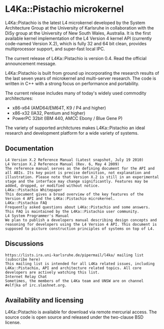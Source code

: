 # L4Ka::Pistachio microkernel

L4Ka::Pistachio is the latest L4 microkernel developed by the System Architecture Group at the University of Karlsruhe in collaboration with the DiSy group at the University of New South Wales, Australia. It is the first available kernel implementation of the L4 Version 4 kernel API (currently code-named Version X.2), which is fully 32 and 64 bit clean, provides multiprocessor support, and super-fast local IPC.

The current release of L4Ka::Pistachio is version 0.4. Read the official announcement message.

L4Ka::Pistachio is built from ground up incorporating the research results of the last seven years of microkernel and multi-server research.
The code is written in C++ with a strong focus on performance and portability.

The current release includes many of today's widely used commodity architectures:
- x86-x64 (AMD64/EM64T, K9 / P4 and higher)
- x86-x32 (IA32, Pentium and higher)
- PowerPC 32bit (IBM 440, AMCC Ebony / Blue Gene P) 

The variety of supported architctures makes L4Ka::Pistachio an ideal research and development platform for a wide variety of systems.

## Documentation

    L4 Version X.2 Reference Manual (Latest snapshot, July 19 2010)
    L4 Version X.2 Reference Manual (Rev. 6, May 4 2009)
    The reference manual serves as the defining document for the API and all ABIs. Its key point is precise definition, not explanation and illustration. Please note that Version X.2 is still in an experimental stage and the interface may change significantly. Features may be added, dropped, or modified without notice.
    L4Ka::Pistachio Whitepaper
    This document gives a broad overview of the key features of the Version 4 API and the L4Ka::Pistachio microkernel.
    L4Ka::Pistachio FAQ
    Frequently asked questions about L4Ka::Pistachio and some answers. This FAQ is maintained by the L4Ka::Pistachio user community.
    L4 System Programmer's Manual
    We plan to publish a developers manual describing design concepts and reasoning for developers using the L4 Version 4 API. This document is supposed to picture construction principles of systems on top of L4.

## Discussions

    https://lists.ira.uni-karlsruhe.de/pipermail/l4ka/ mailing list (subscribe here)
    This mailing list is intended for all L4Ka related issues, including L4Ka::Pistachio, API and architecture related topics. All core developers are actively watching this list.
    Internet Relay Chat
    Sometimes, the members of the L4Ka team and UNSW are on channel #elf|ka of irc.slashnet.org.

## Availability and licensing

L4Ka::Pistachio is available for download via remote mercurial access. The source code is open source and released under the two-clause BSD license.

